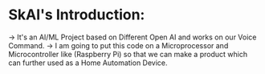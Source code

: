 # SkAI's Introduction:
-> It's an AI/ML Project based on Different Open AI and works on our Voice Command.
-> I am going to put this code on a Microprocessor and Microcontroller like (Raspberry Pi) so that we can make a product which can further used as a Home Automation Device.
